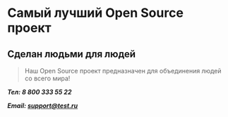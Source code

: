 # Самый лучший Open Source проект

## Сделан людьми для людей

> Наш Open Source проект предназначен для объединения людей со всего мира!

***Тел: 8 800 333 55 22***

***Email: support@test.ru***
